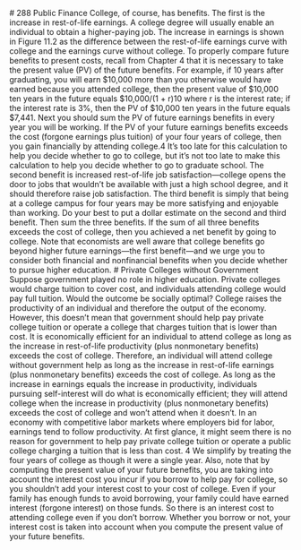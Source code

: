 \# 288 Public Finance College, of course, has benefits. The first is the increase in rest-of-life earnings. A college degree will usually enable an individual to obtain a higher-paying job. The increase in earnings is shown in Figure 11.2 as the difference between the rest-of-life earnings curve with college and the earnings curve without college. To properly compare future benefits to present costs, recall from Chapter 4 that it is necessary to take the present value (PV) of the future benefits. For example, if 10 years after graduating, you will earn $10,000 more than you otherwise would have earned because you attended college, then the present value of $10,000 ten years in the future equals $10,000/(1 + r)10 where r is the interest rate; if the interest rate is 3%, then the PV of $10,000 ten years in the future equals $7,441. Next you should sum the PV of future earnings benefits in every year you will be working. If the PV of your future earnings benefits exceeds the cost (forgone earnings plus tuition) of your four years of college, then you gain financially by attending college.4 It’s too late for this calculation to help you decide whether to go to college, but it’s not too late to make this calculation to help you decide whether to go to graduate school. The second benefit is increased rest-of-life job satisfaction—college opens the door to jobs that wouldn’t be available with just a high school degree, and it should therefore raise job satisfaction. The third benefit is simply that being at a college campus for four years may be more satisfying and enjoyable than working. Do your best to put a dollar estimate on the second and third benefit. Then sum the three benefits. If the sum of all three benefits exceeds the cost of college, then you achieved a net benefit by going to college. Note that economists are well aware that college benefits go beyond higher future earnings—the first benefit—and we urge you to consider both financial and nonfinancial benefits when you decide whether to pursue higher education. # Private Colleges without Government Suppose government played no role in higher education. Private colleges would charge tuition to cover cost, and individuals attending college would pay full tuition. Would the outcome be socially optimal? College raises the productivity of an individual and therefore the output of the economy. However, this doesn’t mean that government should help pay private college tuition or operate a college that charges tuition that is lower than cost. It is economically efficient for an individual to attend college as long as the increase in rest-of-life productivity (plus nonmonetary benefits) exceeds the cost of college. Therefore, an individual will attend college without government help as long as the increase in rest-of-life earnings (plus nonmonetary benefits) exceeds the cost of college. As long as the increase in earnings equals the increase in productivity, individuals pursuing self-interest will do what is economically efficient; they will attend college when the increase in productivity (plus nonmonetary benefits) exceeds the cost of college and won’t attend when it doesn’t. In an economy with competitive labor markets where employers bid for labor, earnings tend to follow productivity. At first glance, it might seem there is no reason for government to help pay private college tuition or operate a public college charging a tuition that is less than cost. 4 We simplify by treating the four years of college as though it were a single year. Also, note that by computing the present value of your future benefits, you are taking into account the interest cost you incur if you borrow to help pay for college, so you shouldn’t add your interest cost to your cost of college. Even if your family has enough funds to avoid borrowing, your family could have earned interest (forgone interest) on those funds. So there is an interest cost to attending college even if you don’t borrow. Whether you borrow or not, your interest cost is taken into account when you compute the present value of your future benefits.